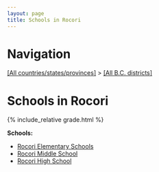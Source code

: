 ```yaml
---
layout: page
title: Schools in Rocori
---
```

# Navigation

[[All countries/states/provinces]](../..) > [[All B.C. districts]](..)

# Schools in Rocori

{% include_relative grade.html %}

**Schools:**

- [Rocori Elementary Schools](Rocori_Elementary_Schools.md)
- [Rocori Middle School](Rocori_Middle_School.md)
- [Rocori High School](Rocori_High_School.md)
